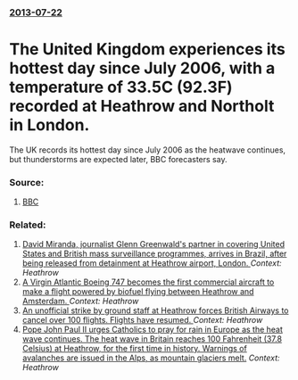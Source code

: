 ### [2013-07-22](/news/2013/07/22/index.md)

# The United Kingdom experiences its hottest day since July 2006, with a temperature of 33.5C (92.3F) recorded at Heathrow and Northolt in London. 

The UK records its hottest day since July 2006 as the heatwave continues, but thunderstorms are expected later, BBC forecasters say.


### Source:

1. [BBC](http://www.bbc.co.uk/news/uk-23408504)

### Related:

1. [David Miranda, journalist Glenn Greenwald's partner in covering United States and British mass surveillance programmes, arrives in Brazil, after being released from detainment at Heathrow airport, London. ](/news/2013/08/21/david-miranda-journalist-glenn-greenwald-s-partner-in-covering-united-states-and-british-mass-surveillance-programmes-arrives-in-brazil-a.md) _Context: Heathrow_
2. [ A Virgin Atlantic Boeing 747 becomes the first commercial aircraft to make a flight powered by biofuel flying between Heathrow and Amsterdam. ](/news/2008/02/24/a-virgin-atlantic-boeing-747-becomes-the-first-commercial-aircraft-to-make-a-flight-powered-by-biofuel-flying-between-heathrow-and-amsterda.md) _Context: Heathrow_
3. [ An unofficial strike by ground staff at Heathrow forces British Airways to cancel over 100 flights. Flights have resumed. ](/news/2005/08/12/an-unofficial-strike-by-ground-staff-at-heathrow-forces-british-airways-to-cancel-over-100-flights-flights-have-resumed.md) _Context: Heathrow_
4. [ Pope John Paul II urges Catholics to pray for rain in Europe as the heat wave continues. The heat wave in Britain reaches 100 Fahrenheit (37.8 Celsius) at Heathrow, for the first time in history. Warnings of avalanches are issued in the Alps, as mountain glaciers melt.](/news/2003/08/10/pope-john-paul-ii-urges-catholics-to-pray-for-rain-in-europe-as-the-heat-wave-continues-the-heat-wave-in-britain-reaches-100-fahrenheit-3.md) _Context: Heathrow_
